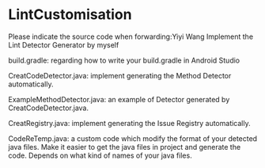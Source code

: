 # LintCustomisation
Please indicate the source code when forwarding:Yiyi Wang
Implement the Lint Detector Generator by myself

build.gradle: regarding how to write your build.gradle in Android Studio

CreatCodeDetector.java: implement generating the Method Detector automatically.

ExampleMethodDetector.java: an example of Detector generated by CreatCodeDetector.java.

CreatRegistry.java: implement generating the Issue Registry automatically.

CodeReTemp.java: a custom code which modify the format of your detected java files. Make it easier to get the java files in project and generate the code. Depends on what kind of names of your java files.
